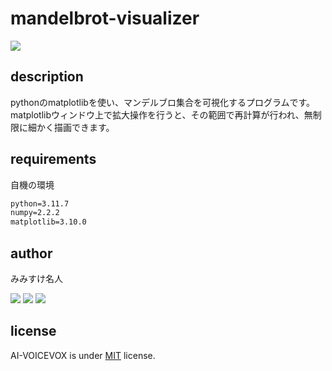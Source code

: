 # mandelbrot-visualizer
<img src="sample.gif">

## description
pythonのmatplotlibを使い、マンデルブロ集合を可視化するプログラムです。matplotlibウィンドウ上で拡大操作を行うと、その範囲で再計算が行われ、無制限に細かく描画できます。

## requirements
自機の環境
```cmd
python=3.11.7
numpy=2.2.2
matplotlib=3.10.0
```

## author
みみすけ名人

 [<img src="https://img.shields.io/badge/-X-X.svg?style=flat-square&logo=X&logoColor=white&color=black">](https://x.com/mimisukeMaster)
[<img src="https://img.shields.io/badge/-ArtStation-artstation.svg?&style=flat-square&logo=artstation&logoColor=blue&color=gray">](https://www.artstation.com/mimisukemaster)
[<img src="https://img.shields.io/badge/-Youtube-youtube.svg?&style=flat-square&logo=youtube&logoColor=white&color=red">](https://www.youtube.com/channel/UCWnmp8t4GJzcjBxhtgo9rKQ)

## license
AI-VOICEVOX is under [MIT](LICENSE) license.